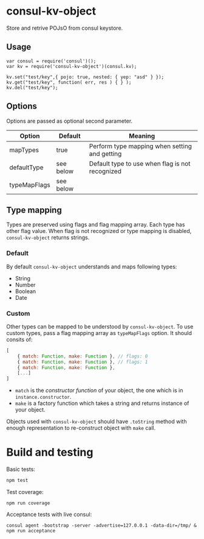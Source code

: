 # consul-kv-object

Store and retrive POJsO from consul keystore.

## Usage

```
var consul = require('consul')();
var kv = require('consul-kv-object')(consul.kv);

kv.set("test/key",{ pojo: true, nested: { yep: "asd" } });
kv.get("test/key", function( err, res ) { } );
kv.del("test/key");
```

## Options

Options are passed as optional second parameter.

| Option       | Default   | Meaning |
|--------------|-----------|---------|
| mapTypes     | true      | Perform type mapping when setting and getting
| defaultType  | see below | Default type to use when flag is not recognized 
| typeMapFlags | see below | 

## Type mapping 

Types are preserved using flags and flag mapping array. Each type has other flag value.
When flag is not recognized or type mapping is disabled, `consul-kv-object` returns 
strings.

### Default

By default `consul-kv-object` understands and maps following types:

* String
* Number
* Boolean
* Date

### Custom

Other types can be mapped to be understood by `consul-kv-object`. To use custom types,
pass a flag mapping array as `typeMapFlags` option. It should consits of:

```js
[
    { match: Function, make: Function }, // flags: 0
    { match: Function, make: Function }, // flags: 1
    { match: Function, make: Function },    
    [...]   
]
``` 
* `match` is the *constructor function* of your object, the one which is in `instance.constructor`.
* `make` is a factory function which takes a string and returns instance of your object.

Objects used with `consul-kv-object` should have `.toString` method with enough representation
to re-construct object with `make` call.   
 
# Build and testing

Basic tests:
```bash
npm test
```

Test coverage:
```
npm run coverage
```

Acceptance tests with live consul:

```
consul agent -bootstrap -server -advertise=127.0.0.1 -data-dir=/tmp/ &
npm run acceptance
```
